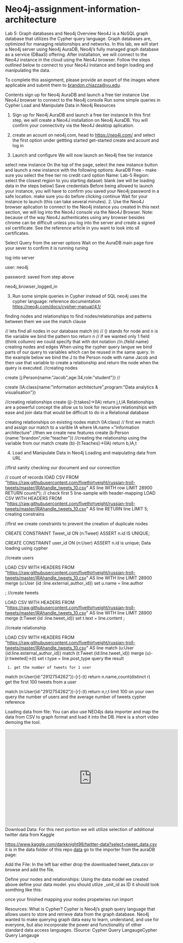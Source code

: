 # Neo4j-assignment-information-architecture
Lab 5: Graph databases and Neo4j
Overview
Neo4J is a NoSQL graph database that utilizes the Cypher query language. Graph databases are, optimized for managing relationships and networks. In this lab, we will start a Neo4j server using Neo4j AuraDB, Neo4j’s fully managed graph database as a service (DBaaS) offering. After installation, we will connect to the Neo4J instance in the cloud using the Neo4J browser. Follow the steps outlined below to connect to your Neo4J instance and begin loading and manipulating the data.

To complete this assignment, please provide an export of the images where applicable and submit them to brandon.chiazza@yu.edu.

Contents
sign up for Neo4j AuraDB and launch a free tier instance
Use Neo4J browser to connect to the Neo4j console
Run some simple queries in Cypher
Load and Manipulate Data in Neo4j
Resources
1. Sign up for Neo4j AuraDB and launch a free tier instance
In this first step, we will create a Neo4J installation on Neo4j AuraDB. You will confirm your connectivity via the Neo4J desktop aplication.

1. create an acount on neo4j.com,
head to https://neo4j.com/ and select the first option under gettting started get-started
create and acount and log in
2. Launch and configure
We will now launch an Neo4j free tier instance

select new instance On the top of the page, select the new instance button and launch a new instance with the following options:
AuraDB Free - make sure you select the free tier no credit card option
Name: Lab-5
Region: select the closest region to you
starting dataset: blank (we will be loading data in the steps below)
Save credentials Before being allowed to launch your instance, you will have to confirm you saved your Neo4j password in a safe location. make sure you do before clicking continue
Wait for your instance to launch (this can take several minutes).
2. Use the Neo4J browser aplication to connect to the Neo4j instance you created
In this next section, we will log into the Neo4J console via the Neo4J Browser. Note: because of the way Neo4J authenticates using any browser besides chrome can be difficult unless you log into the server and create a signed ssl certificate. See the reference article in you want to look into sll certificates.

Select Query from the server options Wait on the AuraDB main page fore your sever to confirm it is running
runing

log into server

user: neo4j

password: saved from step above

neo4j_browser_logged_in

3. Run some simple queries in Cypher
instead of SQL neo4j uses the cypher language: reference documentation https://neo4j.com/docs/cypher-manual/4.1/

finding nodes and relationships
to find nodes/relationships and patterns between them we use the match clause

  // lets find all nodes in our database
  match (n)  // () stands for node and n is the variable we bind the pattern too
  return n // if we wanted only 1 field (think collumn) we could specify that with dot notation //n.{feild name}
creating nodes and edges When using the cypher query langue we bind parts of our query to variables which can be reused in the same query. In the example below we bind the J to the Person node with name Jacob and then use that variable to create a relationship and return the node when the query is executed.
 //creating nodes
 
 create (j:Person{name:"Jacob",age:34,role:"student"}) //
   
 create (IA:class{name:"information architecture",program:"Data analytics & visualisation"})
 
 //creating relationships
 create (j)-[t:takes]->(IA)
 return j,t,IA 
Relationships are a powerful concept the allow us to look for recursive relationships with ease and join data that would be difficult to do in a Relational database

creating relationships on existing nodes
match (IA:class) // first we match and assign our match to a varible IA
   where IA.name ="information architecture"
//then we create new features
create (b:Person {name:"brandon",role:"teacher"})
 //creating the relationship using the variable from our match 
create (b)-[t:Teaches]->(IA)
   return b,IA,t
​

4. Load and Manipulate Data in Neo4j
Loading and maipulating data from URL

//first sanity checking our document and our connection

// count of records
lOAD CSV FROM "https://raw.githubusercontent.com/fivethirtyeight/russian-troll-tweets/master/IRAhandle_tweets_10.csv" AS line
WITH row LIMIT 28900
RETURN count(*);
// check first 5 line-sample with header-mapping
LOAD CSV WITH HEADERS FROM "https://raw.githubusercontent.com/fivethirtyeight/russian-troll-tweets/master/IRAhandle_tweets_10.csv" AS line
RETURN line
LIMIT 5;
creating constrains

//first we create constraints to prevent the creation of duplicate nodes  

CREATE CONSTRAINT Tweet_id
ON (n:Tweet)
ASSERT n.id IS UNIQUE;

CREATE CONSTRAINT user_id
ON (n:User)
ASSERT n.id is unique;
Data loading using cypher

//create users

LOAD CSV WITH HEADERS FROM "https://raw.githubusercontent.com/fivethirtyeight/russian-troll-tweets/master/IRAhandle_tweets_10.csv" AS line
WITH line LIMIT 28900
merge (u:User {id :line.external_author_id})
set u.name = line.author

;
//create tweets 

LOAD CSV WITH HEADERS FROM "https://raw.githubusercontent.com/fivethirtyeight/russian-troll-tweets/master/IRAhandle_tweets_10.csv" AS line
WITH line LIMIT 28900
merge (t:Tweet {id :line.tweet_id})
set t.text = line.content ;

//create relationship 


LOAD CSV WITH HEADERS FROM "https://raw.githubusercontent.com/fivethirtyeight/russian-troll-tweets/master/IRAhandle_tweets_10.csv" AS line
match (u:User {id:line.external_author_id})
match (t:Tweet {id:line.tweet_id})
merge (u)-[r:tweeted]->(t)
set r.type = line.post_type
query the result

     1. get the number of tweets for 1 user
match (n:User{id:"2912754262"})-[r]-(t) return n.name,count(distinct r)            
get the first 100 tweets from a user

match (n:User{id:"2912754262"})-[r]-(t) return n,r,t limit 100
on your own query the number of users and the average number of tweets cypher reference

Loading data from file: You can also use NEO4js data importer and map the data from CSV to graph format and load it into the DB. Here is a short video demoing the tool.

<iframe width="560" height="315" src="https://www.youtube.com/embed/vI2XZOf4hVY" title="YouTube video player" frameborder="0" allow="accelerometer; autoplay; clipboard-write; encrypted-media; gyroscope; picture-in-picture" allowfullscreen></iframe>
Download Data: For this next portion we will utilize selection of additional twitter data from Kaggle

 https://www.kaggle.com/darkknight98/twitter-data?select=tweet_data.csv 
 it is in the data  folder of this repo [data](data/tweet-data.csv)
go to the importer from the auraDB page: 

Add the File: In the left bar either drop the downloaded tweet_data.csv or browse and add the file.

Define your nodes and relationships: Using the data model we created above define your data model. you should utlize _unit_id as ID it should look somthing like this: 

once your finished mapping your nodes propeteries run import

Resources:
What is Cypher? Cypher is Neo4j’s graph query language that allows users to store and retrieve data from the graph database. Neo4j wanted to make querying graph data easy to learn, understand, and use for everyone, but also incorporate the power and functionality of other standard data access languages. (Source: Cypher Query LangaugeCypher Query Langauge

